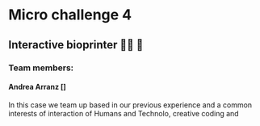 # Micro challenge 4

## Interactive bioprinter ✍🏼 🌱

### Team members: 
#### Andrea Arranz []

In this case we team up based in our previous experience and a common interests of interaction of Humans and Technolo, creative coding and 
